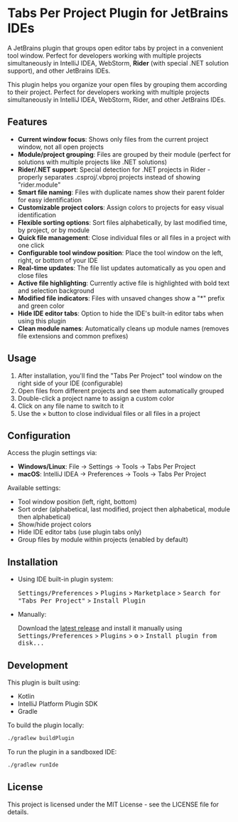 # Tabs Per Project Plugin for JetBrains IDEs

A JetBrains plugin that groups open editor tabs by project in a convenient tool window. Perfect for developers working with multiple projects simultaneously in IntelliJ IDEA, WebStorm, **Rider** (with special .NET solution support), and other JetBrains IDEs.

<!-- Plugin description -->
This plugin helps you organize your open files by grouping them according to their project. Perfect for developers working with multiple projects simultaneously in IntelliJ IDEA, WebStorm, Rider, and other JetBrains IDEs.

## Features

- **Current window focus**: Shows only files from the current project window, not all open projects
- **Module/project grouping**: Files are grouped by their module (perfect for solutions with multiple projects like .NET solutions)
- **Rider/.NET support**: Special detection for .NET projects in Rider - properly separates .csproj/.vbproj projects instead of showing "rider.module"
- **Smart file naming**: Files with duplicate names show their parent folder for easy identification
- **Customizable project colors**: Assign colors to projects for easy visual identification
- **Flexible sorting options**: Sort files alphabetically, by last modified time, by project, or by module
- **Quick file management**: Close individual files or all files in a project with one click
- **Configurable tool window position**: Place the tool window on the left, right, or bottom of your IDE
- **Real-time updates**: The file list updates automatically as you open and close files
- **Active file highlighting**: Currently active file is highlighted with bold text and selection background
- **Modified file indicators**: Files with unsaved changes show a "*" prefix and green color
- **Hide IDE editor tabs**: Option to hide the IDE's built-in editor tabs when using this plugin
- **Clean module names**: Automatically cleans up module names (removes file extensions and common prefixes)

## Usage

1. After installation, you'll find the "Tabs Per Project" tool window on the right side of your IDE (configurable)
2. Open files from different projects and see them automatically grouped
3. Double-click a project name to assign a custom color
4. Click on any file name to switch to it
5. Use the × button to close individual files or all files in a project

## Configuration

Access the plugin settings via:
- **Windows/Linux**: File → Settings → Tools → Tabs Per Project
- **macOS**: IntelliJ IDEA → Preferences → Tools → Tabs Per Project

Available settings:
- Tool window position (left, right, bottom)
- Sort order (alphabetical, last modified, project then alphabetical, module then alphabetical)
- Show/hide project colors
- Hide IDE editor tabs (use plugin tabs only)
- Group files by module within projects (enabled by default)

<!-- Plugin description end -->

## Installation

- Using IDE built-in plugin system:
  
  <kbd>Settings/Preferences</kbd> > <kbd>Plugins</kbd> > <kbd>Marketplace</kbd> > <kbd>Search for "Tabs Per Project"</kbd> >
  <kbd>Install Plugin</kbd>
  
- Manually:

  Download the [latest release](https://github.com/yourusername/tabs-per-project/releases/latest) and install it manually using
  <kbd>Settings/Preferences</kbd> > <kbd>Plugins</kbd> > <kbd>⚙️</kbd> > <kbd>Install plugin from disk...</kbd>

## Development

This plugin is built using:
- Kotlin
- IntelliJ Platform Plugin SDK
- Gradle

To build the plugin locally:
```bash
./gradlew buildPlugin
```

To run the plugin in a sandboxed IDE:
```bash
./gradlew runIde
```

## License

This project is licensed under the MIT License - see the LICENSE file for details.
